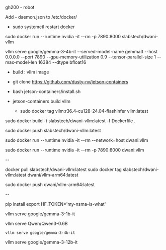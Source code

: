 gh200 - robot


Add - daemon.json to /etc/docker/
- sudo systemctl restart docker

sudo docker run --runtime nvidia -it --rm -p 7890:8000 slabstech/dwani-vllm


 vllm serve google/gemma-3-4b-it     --served-model-name gemma3     --host 0.0.0.0     --port 7890     --gpu-memory-utilization 0.9     --tensor-parallel-size 1     --max-model-len 16384     --dtype bfloat16 


- build : vllm image
- git clone https://github.com/dusty-nv/jetson-containers
- bash jetson-containers/install.sh
- jetson-containers build vllm

  - sudo docker tag vllm:r36.4-cu128-24.04-flashinfer vllm:latest


sudo docker build -t slabstech/dwani-vllm:latest -f Dockerfile .

sudo docker push slabstech/dwani-vllm:latest

sudo docker run --runtime nvidia -it --rm --network=host dwani:vllm

sudo docker run --runtime nvidia -it --rm -p 7890:8000 dwani:vllm

--

docker pull slabstech/dwani-vllm:latest
sudo docker tag slabstech/dwani-vllm:latest dwani/vllm-arm64:latest

sudo docker push dwani/vllm-arm64:latest

--

pip install 
export HF_TOKEN='my-nsma-is-what'

vllm serve google/gemma-3-1b-it

vllm serve Qwen/Qwen3-0.6B

    vllm serve google/gemma-3-4b-it

vllm serve    google/gemma-3-12b-it


<!-- 
pip3 install torch torchvision torchaudio \
            --index-url https://pypi.jetson-ai-lab.dev/sbsa/cu128

https://pypi.jetson-ai-lab.dev/

https://github.com/dusty-nv/jetson-containers

https://www.jetson-ai-lab.com/


https://github.com/dusty-nv/jetson-containers/blob/master/docs/setup.md


Add - daemon.json to /etc/docker/
- sudo systemctl restart docker
-  sudo docker info | grep 'Default Runtime'

- leRobot
 - https://github.com/dusty-nv/jetson-containers/tree/master/packages/robots/lerobot
 - pip install rerun-sdk
 - rerun
 - sudo docker run --runtime nvidia -it --rm --network=host dustynv/lerobot:r36.4.0

 - OpenVLA
  - https://github.com/dusty-nv/jetson-containers/tree/master/packages/vla/openvla
  - sudo docker run --runtime nvidia -it --rm --network=host dustynv/openvla:r36.3.0

 - vllm
   - https://github.com/dusty-nv/jetson-containers/tree/master/packages/llm/vllm
   - sudo docker run --runtime nvidia -it --rm --network=host dustynv/vllm:0.6.6.post1-r36.4.0

 - audiocraft
   - https://github.com/dusty-nv/jetson-containers/tree/master/packages/speech/audiocraft

-->
